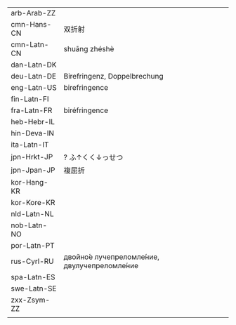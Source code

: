 | | | |
|-|-|-|
| arb-Arab-ZZ |  |  |
| cmn-Hans-CN | 双折射 |  |
| cmn-Latn-CN | shuāng zhéshè |  |
| dan-Latn-DK |  |  |
| deu-Latn-DE | Birefringenz, Doppelbrechung |  |
| eng-Latn-US | birefringence |  |
| fin-Latn-FI |  |  |
| fra-Latn-FR | biréfringence |  |
| heb-Hebr-IL |  |  |
| hin-Deva-IN |  |  |
| ita-Latn-IT |  |  |
| jpn-Hrkt-JP | ? ふ↑くく↓っせつ |  |
| jpn-Jpan-JP | 複屈折 |  |
| kor-Hang-KR |  |  |
| kor-Kore-KR |  |  |
| nld-Latn-NL |  |  |
| nob-Latn-NO |  |  |
| por-Latn-PT |  |  |
| rus-Cyrl-RU | двойно́е лучепреломле́ние, двулучепреломле́ние |  |
| spa-Latn-ES |  |  |
| swe-Latn-SE |  |  |
| zxx-Zsym-ZZ |  |  |
|  |  |  |
